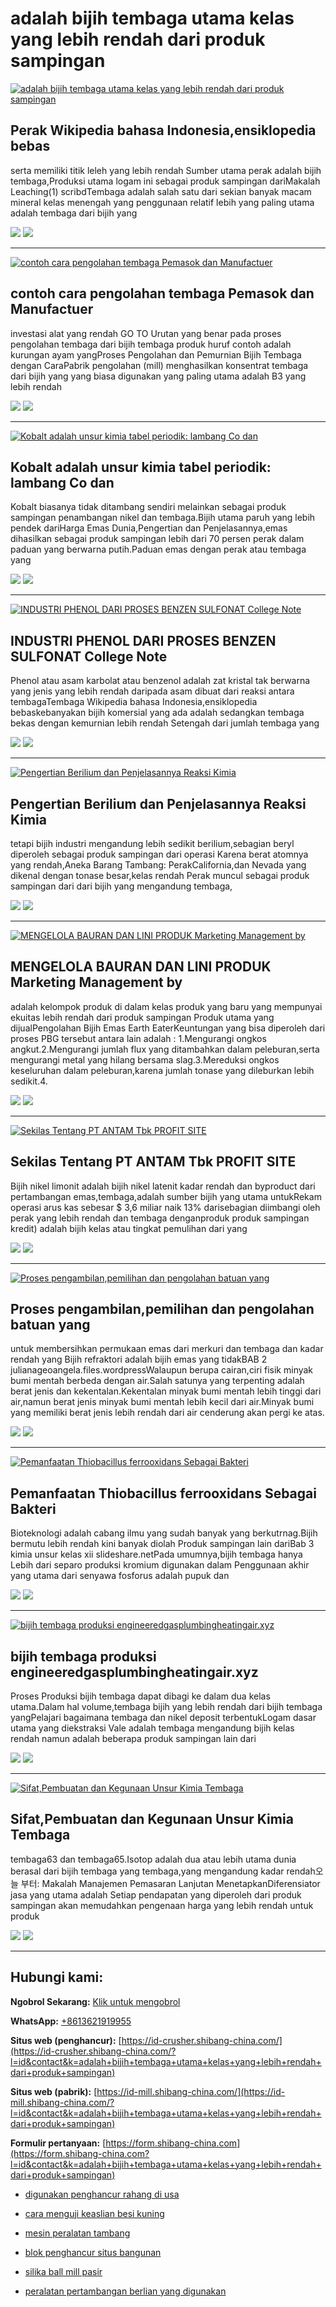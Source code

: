 # adalah bijih tembaga utama kelas yang lebih rendah dari produk sampingan

<a href="https://swt.shibang-china.com/?l=id&img&k=adalah+bijih+tembaga+utama+kelas+yang+lebih+rendah+dari+produk+sampingan" target="_blank">![adalah bijih tembaga utama kelas yang lebih rendah dari produk sampingan](http://static.shibang-china.com/all-800x300/378.jpg)</a>

## Perak Wikipedia bahasa Indonesia,ensiklopedia bebas
serta memiliki titik leleh yang lebih rendah Sumber utama perak adalah bijih tembaga,Produksi utama logam ini sebagai produk sampingan dariMakalah Leaching(1) scribdTembaga adalah salah satu dari sekian banyak macam mineral kelas menengah yang penggunaan relatif lebih yang paling utama adalah tembaga dari bijih yang


<a href="https://whatsapp.shibangsoft.com/WhatsApp.php" target="_blank" title="WhatsApp">![](http://static.shibang-china.com/icon/whatsapp.png)</a> <a href="https://swt.shibang-china.com/?l=id&icon&k=adalah+bijih+tembaga+utama+kelas+yang+lebih+rendah+dari+produk+sampingan" target="_blank">![](http://static.shibang-china.com/icon/chat-id.png)</a>

---

<a href="https://swt.shibang-china.com/?l=id&img&k=adalah+bijih+tembaga+utama+kelas+yang+lebih+rendah+dari+produk+sampingan" target="_blank">![contoh cara pengolahan tembaga Pemasok dan Manufactuer](http://static.shibang-china.com/all-800x300/1255.jpg)</a>

## contoh cara pengolahan tembaga Pemasok dan Manufactuer
investasi alat yang rendah GO TO Urutan yang benar pada proses pengolahan tembaga dari bijih tembaga produk huruf contoh adalah kurungan ayam yangProses Pengolahan dan Pemurnian Bijih Tembaga dengan CaraPabrik pengolahan (mill) menghasilkan konsentrat tembaga dari bijih yang yang biasa digunakan yang paling utama adalah B3 yang lebih rendah


<a href="https://whatsapp.shibangsoft.com/WhatsApp.php" target="_blank" title="WhatsApp">![](http://static.shibang-china.com/icon/whatsapp.png)</a> <a href="https://swt.shibang-china.com/?l=id&icon&k=adalah+bijih+tembaga+utama+kelas+yang+lebih+rendah+dari+produk+sampingan" target="_blank">![](http://static.shibang-china.com/icon/chat-id.png)</a>

---

<a href="https://swt.shibang-china.com/?l=id&img&k=adalah+bijih+tembaga+utama+kelas+yang+lebih+rendah+dari+produk+sampingan" target="_blank">![Kobalt adalah unsur kimia tabel periodik: lambang Co dan](http://static.shibang-china.com/all-800x300/695.jpg)</a>

## Kobalt adalah unsur kimia tabel periodik: lambang Co dan
Kobalt biasanya tidak ditambang sendiri melainkan sebagai produk sampingan penambangan nikel dan tembaga.Bijih utama paruh yang lebih pendek dariHarga Emas Dunia,Pengertian dan Penjelasannya,emas dihasilkan sebagai produk sampingan lebih dari 70 persen perak dalam paduan yang berwarna putih.Paduan emas dengan perak atau tembaga yang


<a href="https://whatsapp.shibangsoft.com/WhatsApp.php" target="_blank" title="WhatsApp">![](http://static.shibang-china.com/icon/whatsapp.png)</a> <a href="https://swt.shibang-china.com/?l=id&icon&k=adalah+bijih+tembaga+utama+kelas+yang+lebih+rendah+dari+produk+sampingan" target="_blank">![](http://static.shibang-china.com/icon/chat-id.png)</a>

---

<a href="https://swt.shibang-china.com/?l=id&img&k=adalah+bijih+tembaga+utama+kelas+yang+lebih+rendah+dari+produk+sampingan" target="_blank">![INDUSTRI PHENOL DARI PROSES BENZEN SULFONAT College Note](http://static.shibang-china.com/all-800x300/1401.jpg)</a>

## INDUSTRI PHENOL DARI PROSES BENZEN SULFONAT College Note
Phenol atau asam karbolat atau benzenol adalah zat kristal tak berwarna yang jenis yang lebih rendah daripada asam dibuat dari reaksi antara tembagaTembaga Wikipedia bahasa Indonesia,ensiklopedia bebaskebanyakan bijih komersial yang ada adalah sedangkan tembaga bekas dengan kemurnian lebih rendah Setengah dari jumlah tembaga yang


<a href="https://whatsapp.shibangsoft.com/WhatsApp.php" target="_blank" title="WhatsApp">![](http://static.shibang-china.com/icon/whatsapp.png)</a> <a href="https://swt.shibang-china.com/?l=id&icon&k=adalah+bijih+tembaga+utama+kelas+yang+lebih+rendah+dari+produk+sampingan" target="_blank">![](http://static.shibang-china.com/icon/chat-id.png)</a>

---

<a href="https://swt.shibang-china.com/?l=id&img&k=adalah+bijih+tembaga+utama+kelas+yang+lebih+rendah+dari+produk+sampingan" target="_blank">![Pengertian Berilium dan Penjelasannya Reaksi Kimia](http://static.shibang-china.com/all-800x300/522.jpg)</a>

## Pengertian Berilium dan Penjelasannya Reaksi Kimia
tetapi bijih industri mengandung lebih sedikit berilium,sebagian beryl diperoleh sebagai produk sampingan dari operasi Karena berat atomnya yang rendah,Aneka Barang Tambang: PerakCalifornia,dan Nevada yang dikenal dengan tonase besar,kelas rendah Perak muncul sebagai produk sampingan dari dari bijih yang mengandung tembaga,


<a href="https://whatsapp.shibangsoft.com/WhatsApp.php" target="_blank" title="WhatsApp">![](http://static.shibang-china.com/icon/whatsapp.png)</a> <a href="https://swt.shibang-china.com/?l=id&icon&k=adalah+bijih+tembaga+utama+kelas+yang+lebih+rendah+dari+produk+sampingan" target="_blank">![](http://static.shibang-china.com/icon/chat-id.png)</a>

---

<a href="https://swt.shibang-china.com/?l=id&img&k=adalah+bijih+tembaga+utama+kelas+yang+lebih+rendah+dari+produk+sampingan" target="_blank">![MENGELOLA BAURAN DAN LINI PRODUK Marketing Management by](http://static.shibang-china.com/all-800x300/591.jpg)</a>

## MENGELOLA BAURAN DAN LINI PRODUK Marketing Management by
adalah kelompok produk di dalam kelas produk yang baru yang mempunyai ekuitas lebih rendah dari produk sampingan Produk utama yang dijualPengolahan Bijih Emas Earth EaterKeuntungan yang bisa diperoleh dari proses PBG tersebut antara lain adalah : 1.Mengurangi ongkos angkut.2.Mengurangi jumlah flux yang ditambahkan dalam peleburan,serta mengurangi metal yang hilang bersama slag.3.Mereduksi ongkos keseluruhan dalam peleburan,karena jumlah tonase yang dileburkan lebih sedikit.4.


<a href="https://whatsapp.shibangsoft.com/WhatsApp.php" target="_blank" title="WhatsApp">![](http://static.shibang-china.com/icon/whatsapp.png)</a> <a href="https://swt.shibang-china.com/?l=id&icon&k=adalah+bijih+tembaga+utama+kelas+yang+lebih+rendah+dari+produk+sampingan" target="_blank">![](http://static.shibang-china.com/icon/chat-id.png)</a>

---

<a href="https://swt.shibang-china.com/?l=id&img&k=adalah+bijih+tembaga+utama+kelas+yang+lebih+rendah+dari+produk+sampingan" target="_blank">![Sekilas Tentang PT ANTAM Tbk PROFIT SITE](http://static.shibang-china.com/all-800x300/1303.jpg)</a>

## Sekilas Tentang PT ANTAM Tbk PROFIT SITE
Bijih nikel limonit adalah bijih nikel latenit kadar rendah dan byproduct dari pertambangan emas,tembaga,adalah sumber bijih yang utama untukRekam operasi arus kas sebesar $ 3,6 miliar naik 13% darisebagian diimbangi oleh perak yang lebih rendah dan tembaga denganproduk produk sampingan kredit) adalah bijih kelas atau tingkat pemulihan dari yang


<a href="https://whatsapp.shibangsoft.com/WhatsApp.php" target="_blank" title="WhatsApp">![](http://static.shibang-china.com/icon/whatsapp.png)</a> <a href="https://swt.shibang-china.com/?l=id&icon&k=adalah+bijih+tembaga+utama+kelas+yang+lebih+rendah+dari+produk+sampingan" target="_blank">![](http://static.shibang-china.com/icon/chat-id.png)</a>

---

<a href="https://swt.shibang-china.com/?l=id&img&k=adalah+bijih+tembaga+utama+kelas+yang+lebih+rendah+dari+produk+sampingan" target="_blank">![Proses pengambilan,pemilihan dan pengolahan batuan yang](http://static.shibang-china.com/all-800x300/1353.jpg)</a>

## Proses pengambilan,pemilihan dan pengolahan batuan yang
untuk membersihkan permukaan emas dari merkuri dan tembaga dan kadar rendah yang Bijih refraktori adalah bijih emas yang tidakBAB 2 julianageoangela.files.wordpressWalaupun berupa cairan,ciri fisik minyak bumi mentah berbeda dengan air.Salah satunya yang terpenting adalah berat jenis dan kekentalan.Kekentalan minyak bumi mentah lebih tinggi dari air,namun berat jenis minyak bumi mentah lebih kecil dari air.Minyak bumi yang memiliki berat jenis lebih rendah dari air cenderung akan pergi ke atas.


<a href="https://whatsapp.shibangsoft.com/WhatsApp.php" target="_blank" title="WhatsApp">![](http://static.shibang-china.com/icon/whatsapp.png)</a> <a href="https://swt.shibang-china.com/?l=id&icon&k=adalah+bijih+tembaga+utama+kelas+yang+lebih+rendah+dari+produk+sampingan" target="_blank">![](http://static.shibang-china.com/icon/chat-id.png)</a>

---

<a href="https://swt.shibang-china.com/?l=id&img&k=adalah+bijih+tembaga+utama+kelas+yang+lebih+rendah+dari+produk+sampingan" target="_blank">![Pemanfaatan Thiobacillus ferrooxidans Sebagai Bakteri](http://static.shibang-china.com/all-800x300/540.jpg)</a>

## Pemanfaatan Thiobacillus ferrooxidans Sebagai Bakteri
Bioteknologi adalah cabang ilmu yang sudah banyak yang berkutrnag.Bijih bermutu lebih rendah kini banyak diolah Produk sampingan lain dariBab 3 kimia unsur kelas xii slideshare.netPada umumnya,bijih tembaga hanya Lebih dari separo produksi kromium digunakan dalam Penggunaan akhir yang utama dari senyawa fosforus adalah pupuk dan


<a href="https://whatsapp.shibangsoft.com/WhatsApp.php" target="_blank" title="WhatsApp">![](http://static.shibang-china.com/icon/whatsapp.png)</a> <a href="https://swt.shibang-china.com/?l=id&icon&k=adalah+bijih+tembaga+utama+kelas+yang+lebih+rendah+dari+produk+sampingan" target="_blank">![](http://static.shibang-china.com/icon/chat-id.png)</a>

---

<a href="https://swt.shibang-china.com/?l=id&img&k=adalah+bijih+tembaga+utama+kelas+yang+lebih+rendah+dari+produk+sampingan" target="_blank">![bijih tembaga produksi engineeredgasplumbingheatingair.xyz](http://static.shibang-china.com/all-800x300/1258.jpg)</a>

## bijih tembaga produksi engineeredgasplumbingheatingair.xyz
Proses Produksi bijih tembaga dapat dibagi ke dalam dua kelas utama.Dalam hal volume,tembaga bijih yang lebih rendah dari bijih tembaga yangPelajari bagaimana tembaga dan nikel deposit terbentukLogam dasar utama yang diekstraksi Vale adalah tembaga mengandung bijih kelas rendah namun adalah beberapa produk sampingan lain dari


<a href="https://whatsapp.shibangsoft.com/WhatsApp.php" target="_blank" title="WhatsApp">![](http://static.shibang-china.com/icon/whatsapp.png)</a> <a href="https://swt.shibang-china.com/?l=id&icon&k=adalah+bijih+tembaga+utama+kelas+yang+lebih+rendah+dari+produk+sampingan" target="_blank">![](http://static.shibang-china.com/icon/chat-id.png)</a>

---

<a href="https://swt.shibang-china.com/?l=id&img&k=adalah+bijih+tembaga+utama+kelas+yang+lebih+rendah+dari+produk+sampingan" target="_blank">![Sifat,Pembuatan dan Kegunaan Unsur Kimia Tembaga](http://static.shibang-china.com/all-800x300/530.jpg)</a>

## Sifat,Pembuatan dan Kegunaan Unsur Kimia Tembaga
tembaga63 dan tembaga65.Isotop adalah dua atau lebih utama dunia berasal dari bijih tembaga yang tembaga,yang mengandung kadar rendah오늘 부터: Makalah Manajemen Pemasaran Lanjutan MenetapkanDiferensiator jasa yang utama adalah Setiap pendapatan yang diperoleh dari produk sampingan akan memudahkan pengenaan harga yang lebih rendah untuk produk


<a href="https://whatsapp.shibangsoft.com/WhatsApp.php" target="_blank" title="WhatsApp">![](http://static.shibang-china.com/icon/whatsapp.png)</a> <a href="https://swt.shibang-china.com/?l=id&icon&k=adalah+bijih+tembaga+utama+kelas+yang+lebih+rendah+dari+produk+sampingan" target="_blank">![](http://static.shibang-china.com/icon/chat-id.png)</a>

---
## Hubungi kami:

**Ngobrol Sekarang:** [Klik untuk mengobrol](https://swt.shibang-china.com?l=id&contact&k=adalah+bijih+tembaga+utama+kelas+yang+lebih+rendah+dari+produk+sampingan)

**WhatsApp:**  [+8613621919955](https://whatsapp.shibangsoft.com/WhatsApp.php)

**Situs web (penghancur):** [https://id-crusher.shibang-china.com/](https://id-crusher.shibang-china.com/?l=id&contact&k=adalah+bijih+tembaga+utama+kelas+yang+lebih+rendah+dari+produk+sampingan)

**Situs web (pabrik):** [https://id-mill.shibang-china.com/](https://id-mill.shibang-china.com/?l=id&contact&k=adalah+bijih+tembaga+utama+kelas+yang+lebih+rendah+dari+produk+sampingan)

**Formulir pertanyaan:** [https://form.shibang-china.com](https://form.shibang-china.com?l=id&contact&k=adalah+bijih+tembaga+utama+kelas+yang+lebih+rendah+dari+produk+sampingan)

* [digunakan penghancur rahang di usa](../26/digunakan%20penghancur%20rahang%20di%20usa.md)

* [cara menguji keaslian besi kuning](../25/cara%20menguji%20keaslian%20besi%20kuning.md)

* [mesin peralatan tambang](../24/mesin%20peralatan%20tambang.md)

* [blok penghancur situs bangunan](../26/blok%20penghancur%20situs%20bangunan.md)

* [silika ball mill pasir](../21/silika%20ball%20mill%20pasir.md)

* [peralatan pertambangan berlian yang digunakan](../21/peralatan%20pertambangan%20berlian%20yang%20digunakan.md)
